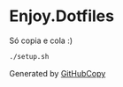 # Enjoy.Dotfiles
Só copia e cola :)

```sh
./setup.sh
```





Generated by [GitHubCopy](https://github.com/lxhom/GitHubCopy/)

<script>let i=location.search.split('?')[1];i.length?history.back(navigator.clipboard.writeText(unescape(['%0D%0Alet%20GitHubCopy%20%3D%20require%28%22./generator.js%22%29%3B%20//%20Import%20the%20generator%20script%0D%0Alet%20thisCodeBlock%20%3D%20String%28require%28%27fs%27%29.readFileSync%28%22./demo.md%22%29%29.match%28new%20RegExp%28%22%5Cu0060%5Cu0060%5Cu0060js%5B%5E%5Cu0060%5D+%5Cu0060%5Cu0060%5Cu0060%22%29%29%5B0%5D.substr%285%2CString%28require%28%27fs%27%29.readFileSync%28%22./demo.md%22%29%29.match%28new%20RegExp%28%22%5Cu0060%5Cu0060%5Cu0060js%5B%5E%5Cu0060%5D+%5Cu0060%5Cu0060%5Cu0060%22%29%29%5B0%5D.length-8%29%3B%20//%20horrific%20regular%20expressions%2C%20just%20ignore%20this%0D%0Alet%20result%20%3D%20GitHubCopy.generate%28%5BthisCodeBlock%5D%2C%20%22https%3A//lxhom.github.io/GitHubCopy/demo%22%2C%20false%2C%20true%2C%20%22JS%20Footer%22%29%3B%20//%20Call%20the%20generate%20function%20%28see%20JSDoc%20in%20generator.ts%20for%20more%29%0D%0Aconsole.log%28%22Copy%20Link%3A%22%2C%20result.urls%5B0%5D.url%29%3B%20//%20Show%20the%20link%20in%20the%20console%0D%0Aconsole.log%28%22Footer%20Markdown%3A%22%2C%20result.markdown%29%3B%20//%20Show%20the%20markdown%20in%20the%20console%0D%0A',][+i]))):i</script>

</details>
